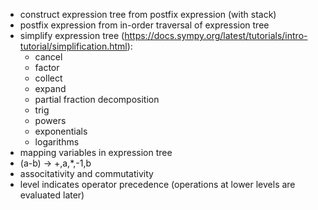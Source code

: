 - construct expression tree from postfix expression (with stack)
- postfix expression from in-order traversal of expression tree
- simplify expression tree (https://docs.sympy.org/latest/tutorials/intro-tutorial/simplification.html):
	- cancel
	- factor
	- collect
	- expand
	- partial fraction decomposition
	- trig
	- powers
	- exponentials
	- logarithms
- mapping variables in expression tree
- (a-b) -> +,a,*,-1,b
- associtativity and commutativity
- level indicates operator precedence (operations at lower levels are evaluated later)